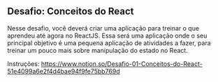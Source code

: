 ## Desafio: Conceitos do React

Nesse desafio, você deverá criar uma aplicação para treinar o que aprendeu até agora no ReactJS. Essa será uma aplicação onde o seu principal objetivo é uma pequena aplicação de atividades a fazer, para treinar um pouco mais sobre manipulação do estado no React.

Instruções:
https://www.notion.so/Desafio-01-Conceitos-do-React-51e4099a6e2f4d4bae94f9fe75bb769d
